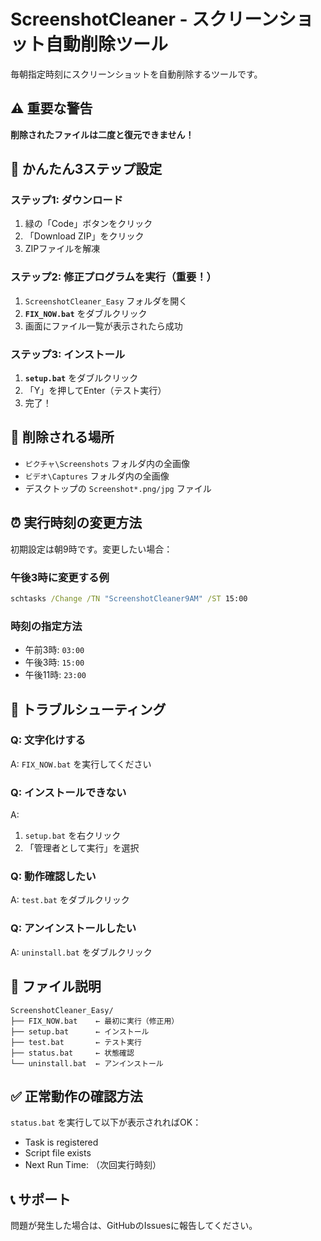 # ScreenshotCleaner - スクリーンショット自動削除ツール

毎朝指定時刻にスクリーンショットを自動削除するツールです。

## ⚠️ 重要な警告
**削除されたファイルは二度と復元できません！**

## 🚀 かんたん3ステップ設定

### ステップ1: ダウンロード
1. 緑の「Code」ボタンをクリック
2. 「Download ZIP」をクリック
3. ZIPファイルを解凍

### ステップ2: 修正プログラムを実行（重要！）
1. `ScreenshotCleaner_Easy` フォルダを開く
2. **`FIX_NOW.bat`** をダブルクリック
3. 画面にファイル一覧が表示されたら成功

### ステップ3: インストール
1. **`setup.bat`** をダブルクリック
2. 「Y」を押してEnter（テスト実行）
3. 完了！

## 📁 削除される場所
- `ピクチャ\Screenshots` フォルダ内の全画像
- `ビデオ\Captures` フォルダ内の全画像
- デスクトップの `Screenshot*.png/jpg` ファイル

## ⏰ 実行時刻の変更方法
初期設定は朝9時です。変更したい場合：

### 午後3時に変更する例
```cmd
schtasks /Change /TN "ScreenshotCleaner9AM" /ST 15:00
```

### 時刻の指定方法
- 午前3時: `03:00`
- 午後3時: `15:00`
- 午後11時: `23:00`

## 🔧 トラブルシューティング

### Q: 文字化けする
A: `FIX_NOW.bat` を実行してください

### Q: インストールできない
A: 
1. `setup.bat` を右クリック
2. 「管理者として実行」を選択

### Q: 動作確認したい
A: `test.bat` をダブルクリック

### Q: アンインストールしたい
A: `uninstall.bat` をダブルクリック

## 📝 ファイル説明
```
ScreenshotCleaner_Easy/
├── FIX_NOW.bat    ← 最初に実行（修正用）
├── setup.bat      ← インストール
├── test.bat       ← テスト実行
├── status.bat     ← 状態確認
└── uninstall.bat  ← アンインストール
```

## ✅ 正常動作の確認方法
`status.bat` を実行して以下が表示されればOK：
- Task is registered
- Script file exists
- Next Run Time: （次回実行時刻）

## 📞 サポート
問題が発生した場合は、GitHubのIssuesに報告してください。